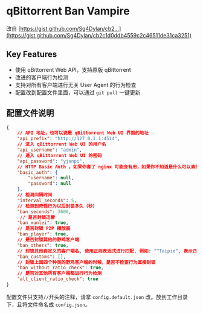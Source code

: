# qBittorrent Ban Vampire

改自 [https://gist.github.com/Sg4Dylan/cb2...](https://gist.github.com/Sg4Dylan/cb2c1d0ddb4559c2c46511de31ca3251)

## Key Features

- 使用 qBittorrent Web API，支持原版 qBittorrent
- 改进的客户端行为检测
- 支持对所有客户端进行无关 User Agent 的行为检查
- 配置改到配置文件里面，可以通过 `git pull` 一键更新

## 配置文件说明

```json
{
    // API 地址，也可以说是 qBittorrent Web UI 界面的地址
    "api_prefix": "http://127.0.1.1:4514",
    // 进入 qBittorrent Web UI 的用户名
    "api_username": "admin",
    // 进入 qBittorrent Web UI 的密码
    "api_password": "yjsnpi",
    // HTTP Basic Auth ，如果你套了 nginx 可能会有用，如果你不知道是什么可以直接删掉这一行和下面三行
    "basic_auth": {
        "username": null,
        "password": null
    },
    // 检测间隔时间
    "interval_seconds": 5,
    // 检测到奇怪行为以后封锁多久（秒）
    "ban_seconds": 3600,
     // 是否封锁迅雷
    "ban_xunlei": true,
    // 是否封锁 P2P 播放器
    "ban_player": true,
    // 是否封锁其他的野鸡客户端
    "ban_others": true,
    // 封锁其他自定义的客户端名, 使用正则表达式进行匹配, 例如: "^Taipie", 表示匹配Taipie开头的客户端
    "ban_customs": [],
    // 封锁上面四个种类的野鸡客户端的时候，是否不检查行为直接封锁
    "ban_without_ratio_check": true,
    // 是否对其他所有客户端都进行行为检测
    "all_client_ratio_check": true
}
```

配置文件只支持`//`开头的注释，请拿 `config.default.json` 改。放到工作目录下，且将文件命名成 `config.json`。
